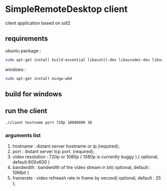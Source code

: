 # SimpleRemoteDesktop client

client application based on sdl2

## requirements

ubuntu package : 
```bash
sudo apt-get install build-essential libavutil-dev libavcodec-dev libswscale-dev libopus-dev libsdl2-dev libsdl2-net-dev libavformat-dev
```
windows : 
```bash
sudo apt-get install mingw-w64
```

## build for windows


## run the client

```bash
./client hostname port 720p 10000000 30
```

### arguments list
1. hostname : distant server hostname or ip.(required);
2. port : distant server tcp port. (required);
3. video resolution : 720p or 1080p ( 1080p is currently buggy ).( optional, default:800x600 )
4. bandwidth : bandwidth of the video stream in bit( optional, default : 10Mbit )
5. framerate : video refreash rate in frame by second( optional, default : 25 );

